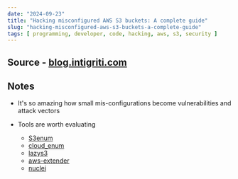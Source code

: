 ```yaml
---
date: "2024-09-23"
title: "Hacking misconfigured AWS S3 buckets: A complete guide"
slug: "hacking-misconfigured-aws-s3-buckets-a-complete-guide"
tags: [ programming, developer, code, hacking, aws, s3, security ]
---
```




## Source - [blog.intigriti.com][1]

## Notes
* It's so amazing how small mis-configurations become vulnerabilities and attack vectors
* Tools are worth evaluating
  * [S3enum][2]
  * [cloud_enum][3]
  * [lazys3][4]
  * [aws-extender][5]
  * [nuclei][6]



  [1]: https://blog.intigriti.com/hacking-tools/hacking-misconfigured-aws-s3-buckets-a-complete-guide
  [2]: /saves/s3-enum/
  [3]: /saves/cloud-enum/
  [4]: /saves/lazys3/
  [5]: /saves/aws-extender/
  [6]: /saves/nuclei/
